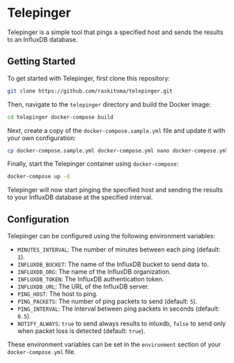 # Telepinger

Telepinger is a simple tool that pings a specified host and sends the results to an InfluxDB database.

## Getting Started

To get started with Telepinger, first clone this repository:

```bash
git clone https://github.com/raskitoma/telepinger.git
```

Then, navigate to the `telepinger` directory and build the Docker image:

```bash
cd telepinger docker-compose build
```

Next, create a copy of the `docker-compose.sample.yml` file and update it with your own configuration:

```bash
cp docker-compose.sample.yml docker-compose.yml nano docker-compose.yml
```

Finally, start the Telepinger container using `docker-compose`:

```bash
docker-compose up -d
```

Telepinger will now start pinging the specified host and sending the results to your InfluxDB database at the specified interval.

## Configuration

Telepinger can be configured using the following environment variables:

- `MINUTES_INTERVAL`: The number of minutes between each ping (default: `1`).
- `INFLUXDB_BUCKET`: The name of the InfluxDB bucket to send data to.
- `INFLUXDB_ORG`: The name of the InfluxDB organization.
- `INFLUXDB_TOKEN`: The InfluxDB authentication token.
- `INFLUXDB_URL`: The URL of the InfluxDB server.
- `PING_HOST`: The host to ping.
- `PING_PACKETS`: The number of ping packets to send (default: `5`).
- `PING_INTERVAL`: The interval between ping packets in seconds (default: `0.5`).
- `NOTIFY_ALWAYS`: `true` to send always results to inluxdb, `false` to send only when packet loss is detected (default: `true`).

These environment variables can be set in the `environment` section of your `docker-compose.yml` file.
